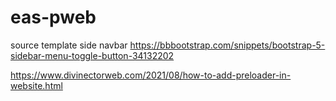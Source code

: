 # eas-pweb

source template side navbar
https://bbbootstrap.com/snippets/bootstrap-5-sidebar-menu-toggle-button-34132202

https://www.divinectorweb.com/2021/08/how-to-add-preloader-in-website.html